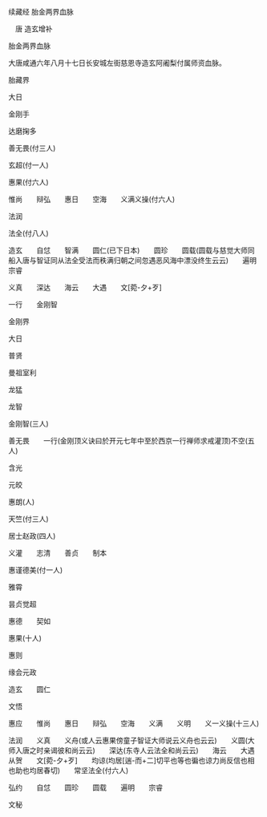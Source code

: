 续藏经   胎金两界血脉  

　唐 造玄增补  

胎金两界血脉  

大唐咸通六年八月十七日长安城左街慈恩寺造玄阿阇梨付属师资血脉。  

胎藏界  

大日  

金刚手  

达磨掬多  

善无畏(付三人)  

玄超(付一人)  

惠果(付六人)  

惟尚　　辩弘　　惠日　　空海　　义满义操(付六人)  

法润  

法全(付八人)  

造玄　　自怤　　智满　　圆仁(已下日本)　　圆珍　　圆载(圆载与慈觉大师同船入唐与智证同从法全受法而秩满归朝之间忽遇恶风海中漂没终生云云)　　遍明　　宗睿  

义真　　深达　　海云　　大遇　　文[菀-夕+歹]  

一行　　金刚智  

金刚界  

大日  

普贤  

曼祖室利  

龙猛  

龙智  

金刚智(三人)  

善无畏　　一行(金刚顶义诀曰於开元七年中至於西京一行禅师求戒灌顶)不空(五人)  

含光  

元皎  

惠朗(人)  

天竺(付三人)  

居士赵政(四人)  

义灌　　志清　　善贞　　制本  

惠谨德美(付一人)  

雅霄  

昙贞觉超  

惠德　　契如  

惠果(十人)  

惠则  

缘会元政  

造玄　　圆仁  

文悟  

惠应　　惟尚　　惠日　　辩弘　　空海　　义满　　义明　　义一义操(十三人)  

法润　　义真　　义舟(或人云惠果傍童子智证大师说云义舟也云云)　　义圆(大师入唐之时亲谒彼和尚云云)　　深达(东寺人云法全和尚云云)　　海云　　大遇　　从贺　　文[菀-夕+歹]　　均谅(均居[遄-而+二]切平也等也徧也谅力尚反信也相也助也均居春切)　　常坚法全(付六人)  

弘约　　自怤　　圆珍　　圆载　　遍明　　宗睿  

文秘  
